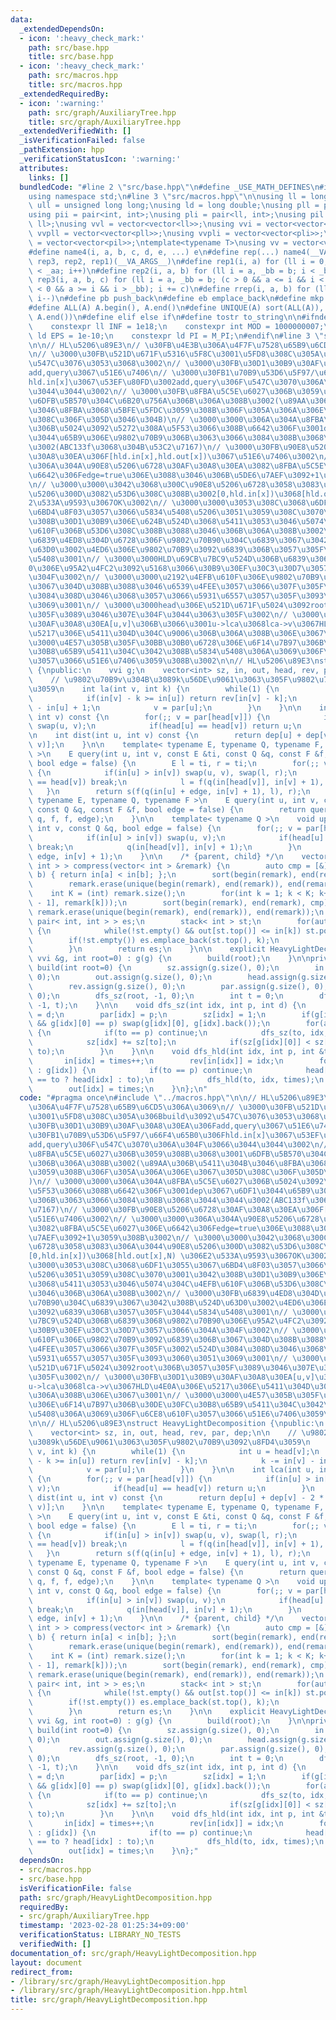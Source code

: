 ```yaml
---
data:
  _extendedDependsOn:
  - icon: ':heavy_check_mark:'
    path: src/base.hpp
    title: src/base.hpp
  - icon: ':heavy_check_mark:'
    path: src/macros.hpp
    title: src/macros.hpp
  _extendedRequiredBy:
  - icon: ':warning:'
    path: src/graph/AuxiliaryTree.hpp
    title: src/graph/AuxiliaryTree.hpp
  _extendedVerifiedWith: []
  _isVerificationFailed: false
  _pathExtension: hpp
  _verificationStatusIcon: ':warning:'
  attributes:
    links: []
  bundledCode: "#line 2 \"src/base.hpp\"\n#define _USE_MATH_DEFINES\n#include <bits/stdc++.h>\n\
    using namespace std;\n#line 3 \"src/macros.hpp\"\n\nusing ll = long long;\nusing\
    \ ull = unsigned long long;\nusing ld = long double;\nusing pll = pair<ll, ll>;\n\
    using pii = pair<int, int>;\nusing pli = pair<ll, int>;\nusing pil = pair<int,\
    \ ll>;\nusing vvl = vector<vector<ll>>;\nusing vvi = vector<vector<int>>;\nusing\
    \ vvpll = vector<vector<pll>>;\nusing vvpli = vector<vector<pli>>;\nusing vvpil\
    \ = vector<vector<pil>>;\ntemplate<typename T>\nusing vv = vector<vector<T>>;\n\
    #define name4(i, a, b, c, d, e, ...) e\n#define rep(...) name4(__VA_ARGS__, rep4,\
    \ rep3, rep2, rep1)(__VA_ARGS__)\n#define rep1(i, a) for (ll i = 0, _aa = a; i\
    \ < _aa; i++)\n#define rep2(i, a, b) for (ll i = a, _bb = b; i < _bb; i++)\n#define\
    \ rep3(i, a, b, c) for (ll i = a, _bb = b; (c > 0 && a <= i && i < _bb) or (c\
    \ < 0 && a >= i && i > _bb); i += c)\n#define rrep(i, a, b) for (ll i=(a); i>(b);\
    \ i--)\n#define pb push_back\n#define eb emplace_back\n#define mkp make_pair\n\
    #define ALL(A) A.begin(), A.end()\n#define UNIQUE(A) sort(ALL(A)), A.erase(unique(ALL(A)),\
    \ A.end())\n#define elif else if\n#define tostr to_string\n\n#ifndef CONSTANTS\n\
    \    constexpr ll INF = 1e18;\n    constexpr int MOD = 1000000007;\n    constexpr\
    \ ld EPS = 1e-10;\n    constexpr ld PI = M_PI;\n#endif\n#line 3 \"src/graph/HeavyLightDecomposition.hpp\"\
    \n\n// HL\u5206\u89E3\n// \u30FB\u4E3B\u306A\u4F7F\u7528\u65B9\u6CD5\u306A\u3069\
    \n// \u3000\u30FB\u521D\u671F\u5316\u5F8C\u3001\u5FD8\u308C\u305A\u306Bbuild\u3092\
    \u547C\u3076\u3053\u3068\u3002\n// \u3000\u30FB\u30D1\u30B9\u30AF\u30A8\u30EA\u306F\
    add,query\u3067\u51E6\u7406\n// \u3000\u30FB1\u70B9\u53D6\u5F97/\u66F4\u65B0\u306F\
    hld.in[x]\u3067\u53EF\u80FD\u3002add,query\u306F\u547C\u3070\u306A\u304F\u3066\
    \u3044\u3044\u3002\n// \u3000\u30FB\u8FBA\u5C5E\u6027\u306B\u3059\u308B\u3068\u3001\
    \u6DFB\u5B570\u304C\u6B20\u756A\u306B\u306A\u308B\u3002(\u89AA\u306B\u5411\u304B\
    \u3046\u8FBA\u3068\u5BFE\u5FDC\u3059\u308B\u306F\u305A\u306A\u306E\u3067\u305D\
    \u308C\u306F\u305D\u3046\u304B)\n// \u3000\u3000\u306A\u304A\u8FBA\u5C5E\u6027\
    \u306B\u5024\u3092\u5272\u308A\u5F53\u3066\u308B\u6642\u306F\u3001dep\u3067\u6DF1\
    \u3044\u65B9\u306E\u9802\u70B9\u306B\u3063\u3066\u3084\u308B\u3068\u3044\u3044\
    \u3002(ABC133f\u3068\u304B\u53C2\u7167)\n// \u3000\u30FB\u90E8\u5206\u6728\u30AF\
    \u30A8\u30EA\u306F[hld.in[x],hld.out[x])\u3067\u51E6\u7406\u3002\n// \u3000\u3000\
    \u306A\u304A\u90E8\u5206\u6728\u30AF\u30A8\u30EA\u3082\u8FBA\u5C5E\u6027\u306E\
    \u6642\u306Fedge=true\u306E\u3088\u3046\u306B\u5DE6\u7AEF\u3092+1\u3059\u308B\u3002\
    \n// \u3000\u3000\u3042\u3068\u300C\u90E8\u5206\u6728\u3058\u3083\u306A\u3044\u90E8\
    \u5206\u300D\u3082\u53D6\u308C\u308B\u3002[0,hld.in[x])\u3068[hld.out[x],N) \u306E\
    2\u533A\u9593\u3067OK\u3002\n// \u3000\u3000\u3053\u308C\u3068\u6DF1\u3055\u3067\
    \u6BD4\u8F03\u3057\u3066\u5834\u5408\u5206\u3051\u3059\u308C\u3070\u3001\u3042\
    \u308B\u30D1\u30B9\u306E\u624B\u524D\u3068\u5411\u3053\u3046\u5074\u304C\u4EFB\
    \u610F\u306B\u53D6\u308C\u308B\u3088\u3046\u306B\u306A\u308B\u3002\n// \u3000\u30FB\
    \u6839\u4ED8\u304D\u6728\u306F\u9802\u70B90\u304C\u6839\u3067\u3042\u308B\u524D\
    \u63D0\u3002\u4ED6\u306E\u9802\u70B9\u3092\u6839\u306B\u3057\u305F\u3044\u5834\
    \u5408\u3001\n// \u3000\u3000HLD\u69CB\u7BC9\u524D\u306B\u6839\u3068\u9802\u70B9\
    0\u306E\u95A2\u4FC2\u3092\u5168\u3066\u30B9\u30EF\u30C3\u30D7\u3057\u3066\u304A\
    \u304F\u3002\n// \u3000\u3000\u2192\u4EFB\u610F\u306E\u9802\u70B9\u3092\u6839\u306B\
    \u3067\u304D\u308B\u3088\u3046\u6539\u4FEE\u3057\u3066\u307F\u305F\u3002\u524D\
    \u3084\u308D\u3046\u3068\u3057\u3066\u5931\u6557\u3057\u305F\u3093\u3060\u3051\
    \u3069\u3001\n// \u3000\u3000head\u306E\u521D\u671F\u5024\u3092root\u306B\u3057\
    \u305F\u3089\u3046\u307E\u304F\u3044\u3063\u305F\u3002\n// \u3000\u30FB\u30D1\u30B9\
    \u30AF\u30A8\u30EA[u,v]\u306B\u3066\u3001u->lca\u3068lca->v\u3067HLD\u4E0A\u306E\
    \u5217\u306E\u5411\u304D\u304C\u9006\u306B\u306A\u308B\u306E\u3067\u3001\n// \u3000\
    \u3000\u4E57\u305B\u305F\u30BB\u30B0\u6728\u306E\u6F14\u7B97\u306B\u30DE\u30FC\
    \u30B8\u65B9\u5411\u304C\u3042\u308B\u5834\u5408\u306A\u3069\u306F\u6CE8\u610F\
    \u3057\u3066\u51E6\u7406\u3059\u308B\u3002\n\n// HL\u5206\u89E3\nstruct HeavyLightDecomposition\
    \ {\npublic:\n    vvi g;\n    vector<int> sz, in, out, head, rev, par, dep;\n\n\
    \    // \u9802\u70B9v\u304B\u3089k\u56DE\u9061\u3063\u305F\u9802\u70B9\u3092\u8FD4\
    \u3059\n    int la(int v, int k) {\n        while(1) {\n            int u = head[v];\n\
    \            if(in[v] - k >= in[u]) return rev[in[v] - k];\n            k -= in[v]\
    \ - in[u] + 1;\n            v = par[u];\n        }\n    }\n\n    int lca(int u,\
    \ int v) const {\n        for(;; v = par[head[v]]) {\n            if(in[u] > in[v])\
    \ swap(u, v);\n            if(head[u] == head[v]) return u;\n        }\n    }\n\
    \n    int dist(int u, int v) const {\n        return dep[u] + dep[v] - 2 * dep[lca(u,\
    \ v)];\n    }\n\n    template< typename E, typename Q, typename F, typename S\
    \ >\n    E query(int u, int v, const E &ti, const Q &q, const F &f, const S &s,\
    \ bool edge = false) {\n        E l = ti, r = ti;\n        for(;; v = par[head[v]])\
    \ {\n            if(in[u] > in[v]) swap(u, v), swap(l, r);\n            if(head[u]\
    \ == head[v]) break;\n            l = f(q(in[head[v]], in[v] + 1), l);\n     \
    \   }\n        return s(f(q(in[u] + edge, in[v] + 1), l), r);\n    }\n\n    template<\
    \ typename E, typename Q, typename F >\n    E query(int u, int v, const E &ti,\
    \ const Q &q, const F &f, bool edge = false) {\n        return query(u, v, ti,\
    \ q, f, f, edge);\n    }\n\n    template< typename Q >\n    void update(int u,\
    \ int v, const Q &q, bool edge = false) {\n        for(;; v = par[head[v]]) {\n\
    \            if(in[u] > in[v]) swap(u, v);\n            if(head[u] == head[v])\
    \ break;\n            q(in[head[v]], in[v] + 1);\n        }\n        q(in[u] +\
    \ edge, in[v] + 1);\n    }\n\n    /* {parent, child} */\n    vector< pair< int,\
    \ int > > compress(vector< int > &remark) {\n        auto cmp = [&](int a, int\
    \ b) { return in[a] < in[b]; };\n        sort(begin(remark), end(remark), cmp);\n\
    \        remark.erase(unique(begin(remark), end(remark)), end(remark));\n    \
    \    int K = (int) remark.size();\n        for(int k = 1; k < K; k++) remark.emplace_back(lca(remark[k\
    \ - 1], remark[k]));\n        sort(begin(remark), end(remark), cmp);\n       \
    \ remark.erase(unique(begin(remark), end(remark)), end(remark));\n        vector<\
    \ pair< int, int > > es;\n        stack< int > st;\n        for(auto &k : remark)\
    \ {\n            while(!st.empty() && out[st.top()] <= in[k]) st.pop();\n    \
    \        if(!st.empty()) es.emplace_back(st.top(), k);\n            st.emplace(k);\n\
    \        }\n        return es;\n    }\n\n    explicit HeavyLightDecomposition(const\
    \ vvi &g, int root=0) : g(g) {\n        build(root);\n    }\n\nprivate:\n    void\
    \ build(int root=0) {\n        sz.assign(g.size(), 0);\n        in.assign(g.size(),\
    \ 0);\n        out.assign(g.size(), 0);\n        head.assign(g.size(), root);\n\
    \        rev.assign(g.size(), 0);\n        par.assign(g.size(), 0);\n        dep.assign(g.size(),\
    \ 0);\n        dfs_sz(root, -1, 0);\n        int t = 0;\n        dfs_hld(root,\
    \ -1, t);\n    }\n\n    void dfs_sz(int idx, int p, int d) {\n        dep[idx]\
    \ = d;\n        par[idx] = p;\n        sz[idx] = 1;\n        if(g[idx].size()\
    \ && g[idx][0] == p) swap(g[idx][0], g[idx].back());\n        for(auto &to : g[idx])\
    \ {\n            if(to == p) continue;\n            dfs_sz(to, idx, d + 1);\n\
    \            sz[idx] += sz[to];\n            if(sz[g[idx][0]] < sz[to]) swap(g[idx][0],\
    \ to);\n        }\n    }\n\n    void dfs_hld(int idx, int p, int &times) {\n \
    \       in[idx] = times++;\n        rev[in[idx]] = idx;\n        for(auto &to\
    \ : g[idx]) {\n            if(to == p) continue;\n            head[to] = (g[idx][0]\
    \ == to ? head[idx] : to);\n            dfs_hld(to, idx, times);\n        }\n\
    \        out[idx] = times;\n    }\n};\n"
  code: "#pragma once\n#include \"../macros.hpp\"\n\n// HL\u5206\u89E3\n// \u30FB\u4E3B\
    \u306A\u4F7F\u7528\u65B9\u6CD5\u306A\u3069\n// \u3000\u30FB\u521D\u671F\u5316\u5F8C\
    \u3001\u5FD8\u308C\u305A\u306Bbuild\u3092\u547C\u3076\u3053\u3068\u3002\n// \u3000\
    \u30FB\u30D1\u30B9\u30AF\u30A8\u30EA\u306Fadd,query\u3067\u51E6\u7406\n// \u3000\
    \u30FB1\u70B9\u53D6\u5F97/\u66F4\u65B0\u306Fhld.in[x]\u3067\u53EF\u80FD\u3002\
    add,query\u306F\u547C\u3070\u306A\u304F\u3066\u3044\u3044\u3002\n// \u3000\u30FB\
    \u8FBA\u5C5E\u6027\u306B\u3059\u308B\u3068\u3001\u6DFB\u5B570\u304C\u6B20\u756A\
    \u306B\u306A\u308B\u3002(\u89AA\u306B\u5411\u304B\u3046\u8FBA\u3068\u5BFE\u5FDC\
    \u3059\u308B\u306F\u305A\u306A\u306E\u3067\u305D\u308C\u306F\u305D\u3046\u304B\
    )\n// \u3000\u3000\u306A\u304A\u8FBA\u5C5E\u6027\u306B\u5024\u3092\u5272\u308A\
    \u5F53\u3066\u308B\u6642\u306F\u3001dep\u3067\u6DF1\u3044\u65B9\u306E\u9802\u70B9\
    \u306B\u3063\u3066\u3084\u308B\u3068\u3044\u3044\u3002(ABC133f\u3068\u304B\u53C2\
    \u7167)\n// \u3000\u30FB\u90E8\u5206\u6728\u30AF\u30A8\u30EA\u306F[hld.in[x],hld.out[x])\u3067\
    \u51E6\u7406\u3002\n// \u3000\u3000\u306A\u304A\u90E8\u5206\u6728\u30AF\u30A8\u30EA\
    \u3082\u8FBA\u5C5E\u6027\u306E\u6642\u306Fedge=true\u306E\u3088\u3046\u306B\u5DE6\
    \u7AEF\u3092+1\u3059\u308B\u3002\n// \u3000\u3000\u3042\u3068\u300C\u90E8\u5206\
    \u6728\u3058\u3083\u306A\u3044\u90E8\u5206\u300D\u3082\u53D6\u308C\u308B\u3002\
    [0,hld.in[x])\u3068[hld.out[x],N) \u306E2\u533A\u9593\u3067OK\u3002\n// \u3000\
    \u3000\u3053\u308C\u3068\u6DF1\u3055\u3067\u6BD4\u8F03\u3057\u3066\u5834\u5408\
    \u5206\u3051\u3059\u308C\u3070\u3001\u3042\u308B\u30D1\u30B9\u306E\u624B\u524D\
    \u3068\u5411\u3053\u3046\u5074\u304C\u4EFB\u610F\u306B\u53D6\u308C\u308B\u3088\
    \u3046\u306B\u306A\u308B\u3002\n// \u3000\u30FB\u6839\u4ED8\u304D\u6728\u306F\u9802\
    \u70B90\u304C\u6839\u3067\u3042\u308B\u524D\u63D0\u3002\u4ED6\u306E\u9802\u70B9\
    \u3092\u6839\u306B\u3057\u305F\u3044\u5834\u5408\u3001\n// \u3000\u3000HLD\u69CB\
    \u7BC9\u524D\u306B\u6839\u3068\u9802\u70B90\u306E\u95A2\u4FC2\u3092\u5168\u3066\
    \u30B9\u30EF\u30C3\u30D7\u3057\u3066\u304A\u304F\u3002\n// \u3000\u3000\u2192\u4EFB\
    \u610F\u306E\u9802\u70B9\u3092\u6839\u306B\u3067\u304D\u308B\u3088\u3046\u6539\
    \u4FEE\u3057\u3066\u307F\u305F\u3002\u524D\u3084\u308D\u3046\u3068\u3057\u3066\
    \u5931\u6557\u3057\u305F\u3093\u3060\u3051\u3069\u3001\n// \u3000\u3000head\u306E\
    \u521D\u671F\u5024\u3092root\u306B\u3057\u305F\u3089\u3046\u307E\u304F\u3044\u3063\
    \u305F\u3002\n// \u3000\u30FB\u30D1\u30B9\u30AF\u30A8\u30EA[u,v]\u306B\u3066\u3001\
    u->lca\u3068lca->v\u3067HLD\u4E0A\u306E\u5217\u306E\u5411\u304D\u304C\u9006\u306B\
    \u306A\u308B\u306E\u3067\u3001\n// \u3000\u3000\u4E57\u305B\u305F\u30BB\u30B0\u6728\
    \u306E\u6F14\u7B97\u306B\u30DE\u30FC\u30B8\u65B9\u5411\u304C\u3042\u308B\u5834\
    \u5408\u306A\u3069\u306F\u6CE8\u610F\u3057\u3066\u51E6\u7406\u3059\u308B\u3002\
    \n\n// HL\u5206\u89E3\nstruct HeavyLightDecomposition {\npublic:\n    vvi g;\n\
    \    vector<int> sz, in, out, head, rev, par, dep;\n\n    // \u9802\u70B9v\u304B\
    \u3089k\u56DE\u9061\u3063\u305F\u9802\u70B9\u3092\u8FD4\u3059\n    int la(int\
    \ v, int k) {\n        while(1) {\n            int u = head[v];\n            if(in[v]\
    \ - k >= in[u]) return rev[in[v] - k];\n            k -= in[v] - in[u] + 1;\n\
    \            v = par[u];\n        }\n    }\n\n    int lca(int u, int v) const\
    \ {\n        for(;; v = par[head[v]]) {\n            if(in[u] > in[v]) swap(u,\
    \ v);\n            if(head[u] == head[v]) return u;\n        }\n    }\n\n    int\
    \ dist(int u, int v) const {\n        return dep[u] + dep[v] - 2 * dep[lca(u,\
    \ v)];\n    }\n\n    template< typename E, typename Q, typename F, typename S\
    \ >\n    E query(int u, int v, const E &ti, const Q &q, const F &f, const S &s,\
    \ bool edge = false) {\n        E l = ti, r = ti;\n        for(;; v = par[head[v]])\
    \ {\n            if(in[u] > in[v]) swap(u, v), swap(l, r);\n            if(head[u]\
    \ == head[v]) break;\n            l = f(q(in[head[v]], in[v] + 1), l);\n     \
    \   }\n        return s(f(q(in[u] + edge, in[v] + 1), l), r);\n    }\n\n    template<\
    \ typename E, typename Q, typename F >\n    E query(int u, int v, const E &ti,\
    \ const Q &q, const F &f, bool edge = false) {\n        return query(u, v, ti,\
    \ q, f, f, edge);\n    }\n\n    template< typename Q >\n    void update(int u,\
    \ int v, const Q &q, bool edge = false) {\n        for(;; v = par[head[v]]) {\n\
    \            if(in[u] > in[v]) swap(u, v);\n            if(head[u] == head[v])\
    \ break;\n            q(in[head[v]], in[v] + 1);\n        }\n        q(in[u] +\
    \ edge, in[v] + 1);\n    }\n\n    /* {parent, child} */\n    vector< pair< int,\
    \ int > > compress(vector< int > &remark) {\n        auto cmp = [&](int a, int\
    \ b) { return in[a] < in[b]; };\n        sort(begin(remark), end(remark), cmp);\n\
    \        remark.erase(unique(begin(remark), end(remark)), end(remark));\n    \
    \    int K = (int) remark.size();\n        for(int k = 1; k < K; k++) remark.emplace_back(lca(remark[k\
    \ - 1], remark[k]));\n        sort(begin(remark), end(remark), cmp);\n       \
    \ remark.erase(unique(begin(remark), end(remark)), end(remark));\n        vector<\
    \ pair< int, int > > es;\n        stack< int > st;\n        for(auto &k : remark)\
    \ {\n            while(!st.empty() && out[st.top()] <= in[k]) st.pop();\n    \
    \        if(!st.empty()) es.emplace_back(st.top(), k);\n            st.emplace(k);\n\
    \        }\n        return es;\n    }\n\n    explicit HeavyLightDecomposition(const\
    \ vvi &g, int root=0) : g(g) {\n        build(root);\n    }\n\nprivate:\n    void\
    \ build(int root=0) {\n        sz.assign(g.size(), 0);\n        in.assign(g.size(),\
    \ 0);\n        out.assign(g.size(), 0);\n        head.assign(g.size(), root);\n\
    \        rev.assign(g.size(), 0);\n        par.assign(g.size(), 0);\n        dep.assign(g.size(),\
    \ 0);\n        dfs_sz(root, -1, 0);\n        int t = 0;\n        dfs_hld(root,\
    \ -1, t);\n    }\n\n    void dfs_sz(int idx, int p, int d) {\n        dep[idx]\
    \ = d;\n        par[idx] = p;\n        sz[idx] = 1;\n        if(g[idx].size()\
    \ && g[idx][0] == p) swap(g[idx][0], g[idx].back());\n        for(auto &to : g[idx])\
    \ {\n            if(to == p) continue;\n            dfs_sz(to, idx, d + 1);\n\
    \            sz[idx] += sz[to];\n            if(sz[g[idx][0]] < sz[to]) swap(g[idx][0],\
    \ to);\n        }\n    }\n\n    void dfs_hld(int idx, int p, int &times) {\n \
    \       in[idx] = times++;\n        rev[in[idx]] = idx;\n        for(auto &to\
    \ : g[idx]) {\n            if(to == p) continue;\n            head[to] = (g[idx][0]\
    \ == to ? head[idx] : to);\n            dfs_hld(to, idx, times);\n        }\n\
    \        out[idx] = times;\n    }\n};"
  dependsOn:
  - src/macros.hpp
  - src/base.hpp
  isVerificationFile: false
  path: src/graph/HeavyLightDecomposition.hpp
  requiredBy:
  - src/graph/AuxiliaryTree.hpp
  timestamp: '2023-02-28 01:25:34+09:00'
  verificationStatus: LIBRARY_NO_TESTS
  verifiedWith: []
documentation_of: src/graph/HeavyLightDecomposition.hpp
layout: document
redirect_from:
- /library/src/graph/HeavyLightDecomposition.hpp
- /library/src/graph/HeavyLightDecomposition.hpp.html
title: src/graph/HeavyLightDecomposition.hpp
---
```

